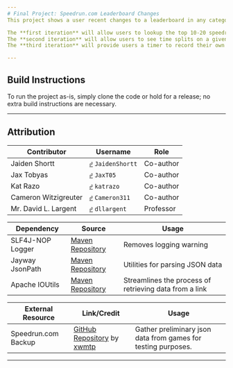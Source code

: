 ```yaml
---
# Final Project: Speedrun.com Leaderboard Changes
This project shows a user recent changes to a leaderboard in any category of any game. Results can be filtered by top position and sorted by a few methods.

The **first iteration** will allow users to lookup the top 10-20 speedrunners on a given leaderboard. It will run in the Command-Line Interface.  
The **second iteration** will allow users to see time splits on a given speedrun. It will run in a JavaFX GUI.  
The **third iteration** will provide users a timer to record their own time splits. It will run in a JavaFX GUI.  

---
```

## Build Instructions
To run the project as-is, simply clone the code or hold for a release; no extra build instructions are necessary.

---
## Attribution
| Contributor          | Username                                                       | Role      | 
|----------------------|----------------------------------------------------------------|-----------|
| Jaiden Shortt        | <kbd>[☍](https://github.com/JaidenShortt)</kbd> `JaidenShortt` | Co-author |
| Jax Tobyas           | <kbd>[☍](https://github.com/JaxT05)</kbd>       `JaxT05`       | Co-author |
| Kat Razo             | <kbd>[☍](https://github.com/katrazo)</kbd>      `katrazo`      | Co-author | 
| Cameron Witzigreuter | <kbd>[☍](https://github.com/Cameron311)</kbd>   `Cameron311`   | Co-author |
| Mr. David L. Largent | <kbd>[☍](https://github.com/dllargent)</kbd>    `dllargent`    | Professor |
       
| Dependency       | Source                                                                               | Usage                                                  |
|------------------|--------------------------------------------------------------------------------------|--------------------------------------------------------|
| SLF4J-NOP Logger | [Maven Repository](https://mvnrepository.com/artifact/org.slf4j/slf4j-nop)           | Removes logging warning                                |
| Jayway JsonPath  | [Maven Repository](https://mvnrepository.com/artifact/com.jayway.jsonpath/json-path) | Utilities for parsing JSON data                        |
| Apache IOUtils   | [Maven Repository](https://mvnrepository.com/artifact/commons-io/commons-io)         | Streamlines the process of retrieving data from a link |

| External Resource   | Link/Credit                                                                                   | Usage                                                         |
|---------------------|-----------------------------------------------------------------------------------------------|---------------------------------------------------------------|
| Speedrun.com Backup | [GitHub Repository](https://github.com/xwmtp/src-backup) by [xwmtp](https://github.com/xwmtp) | Gather preliminary json data from games for testing purposes. |

---
